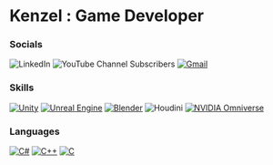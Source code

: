 # Kenzel : Game Developer

### Socials
![LinkedIn](https://img.shields.io/badge/LinkedIn-074c91?style=for-the-badge&logo=linkedin)
![YouTube Channel Subscribers](https://img.shields.io/youtube/channel/subscribers/UCxmsySbe12LYAMnIzT9wCJA?style=for-the-badge&logo=youtube&label=YouTube)
[![Gmail](https://img.shields.io/badge/Gmail-D14836?style=for-the-badge&logo=gmail&logoColor=white)](https://img.shields.io/badge/Gmail-D14836?style=for-the-badge&logo=gmail&logoColor=white)

### Skills
[![Unity](https://img.shields.io/badge/unity-white.svg?style=for-the-badge&logo=unity&logoColor=black)](https://img.shields.io/badge/unity-%23000000.svg?style=for-the-badge&logo=unity&logoColor=white)
[![Unreal Engine](https://img.shields.io/badge/unreal_engine-%23313131.svg?style=for-the-badge&logo=unrealengine&logoColor=white)](https://img.shields.io/badge/unrealengine-%23313131.svg?style=for-the-badge&logo=unrealengine&logoColor=white)
[![Blender](https://img.shields.io/badge/blender-%23F5792A.svg?style=for-the-badge&logo=blender&logoColor=white)](https://img.shields.io/badge/blender-%23F5792A.svg?style=for-the-badge&logo=blender&logoColor=white)
![Houdini](https://img.shields.io/badge/Houdini-white?style=for-the-badge&logo=houdini)
[![NVIDIA Omniverse](https://img.shields.io/badge/NVIDIA_Omniverse-%2376B900.svg?style=for-the-badge&logo=nVIDIA&logoColor=white)](https://img.shields.io/badge/nVIDIA-%2376B900.svg?style=Social&logo=nVIDIA&logoColor=white)

### Languages
[![C#](https://img.shields.io/badge/c%23-%23239120.svg?style=for-the-badge&logo=csharp&logoColor=white)](https://www.sololearn.com/Certificate/CT-OY0XST1U/jpg)
[![C++](https://img.shields.io/badge/c++-%2300599C.svg?style=for-the-badge&logo=c%2B%2B&logoColor=white)](https://www.sololearn.com/Certificate/CT-5RVYYRAN/jpg)
[![C](https://img.shields.io/badge/c-%2300599C.svg?style=for-the-badge&logo=c&logoColor=white)](https://www.sololearn.com/en/certificates/CT-TURS22C1)


<!--
**KenzKD/KenzKD** is a ✨ _special_ ✨ repository because its `README.md` (this file) appears on your GitHub profile.

Here are some ideas to get you started:

- 🔭 I’m currently working on ...
- 🌱 I’m currently learning ...
- 👯 I’m looking to collaborate on ...
- 🤔 I’m looking for help with ...
- 💬 Ask me about ...
- 📫 How to reach me: ...
- 😄 Pronouns: ...
- ⚡ Fun fact: ...
-->
